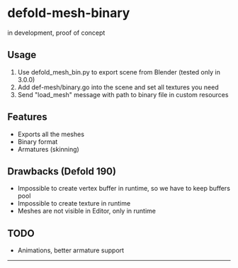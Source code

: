 # defold-mesh-binary
in development, proof of concept

## Usage
1. Use defold_mesh_bin.py to export scene from Blender (tested only in 3.0.0)
2. Add def-mesh/binary.go into the scene and set all textures you need
3. Send "load_mesh" message with path to binary file in custom resources

## Features
* Exports all the meshes
* Binary format
* Armatures (skinning)

## Drawbacks (Defold 190)
* Impossible to create vertex buffer in runtime, so we have to keep buffers pool
* Impossible to create texture in runtime
* Meshes are not visible in Editor, only in runtime

## TODO
* Animations, better armature support


---